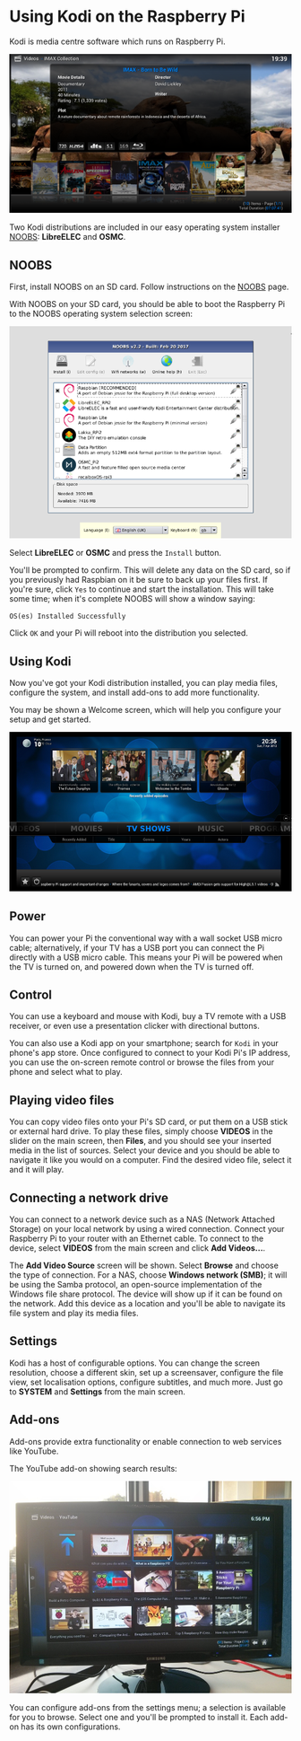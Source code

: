 # Using Kodi on the Raspberry Pi

Kodi is media centre software which runs on Raspberry Pi.

![LibreELEC](./images/openelec.png)

Two Kodi distributions are included in our easy operating system installer [NOOBS](./../../installation/noobs): **LibreELEC** and **OSMC**.

## NOOBS

First, install NOOBS on an SD card. Follow instructions on the [NOOBS](./../../installation/noobs) page.

With NOOBS on your SD card, you should be able to boot the Raspberry Pi to the NOOBS operating system selection screen:

![NOOBS OS selection screen](./../../installation/images/noobs.png)

Select **LibreELEC** or **OSMC** and press the `Install` button.

You'll be prompted to confirm. This will delete any data on the SD card, so if you previously had Raspbian on it be sure to back up your files first. If you're sure, click `Yes` to continue and start the installation. This will take some time; when it's complete NOOBS will show a window saying:

```
OS(es) Installed Successfully
```

Click `OK` and your Pi will reboot into the distribution you selected.

## Using Kodi

Now you've got your Kodi distribution installed, you can play media files, configure the system, and install add-ons to add more functionality.

You may be shown a Welcome screen, which will help you configure your setup and get started.

![LibreELEC welcome screen](./images/openelec-main.png)

## Power

You can power your Pi the conventional way with a wall socket USB micro cable; alternatively, if your TV has a USB port you can connect the Pi directly with a USB micro cable. This means your Pi will be powered when the TV is turned on, and powered down when the TV is turned off.

## Control

You can use a keyboard and mouse with Kodi, buy a TV remote with a USB receiver, or even use a presentation clicker with directional buttons.

You can also use a Kodi app on your smartphone; search for `Kodi` in your phone's app store. Once configured to connect to your Kodi Pi's IP address, you can use the on-screen remote control or browse the files from your phone and select what to play.

## Playing video files

You can copy video files onto your Pi's SD card, or put them on a USB stick or external hard drive. To play these files, simply choose **VIDEOS** in the slider on the main screen, then **Files**, and you should see your inserted media in the list of sources. Select your device and you should be able to navigate it like you would on a computer. Find the desired video file, select it and it will play.

## Connecting a network drive

You can connect to a network device such as a NAS (Network Attached Storage) on your local network by using a wired connection. Connect your Raspberry Pi to your router with an Ethernet cable. To connect to the device, select **VIDEOS** from the main screen and click **Add Videos...**.

The **Add Video Source** screen will be shown. Select **Browse** and choose the type of connection. For a NAS, choose **Windows network (SMB)**; it will be using the Samba protocol, an open-source implementation of the Windows file share protocol. The device will show up if it can be found on the network. Add this device as a location and you'll be able to navigate its file system and play its media files.

## Settings

Kodi has a host of configurable options. You can change the screen resolution, choose a different skin, set up a screensaver, configure the file view, set localisation options, configure subtitles, and much more. Just go to **SYSTEM** and **Settings** from the main screen.

## Add-ons

Add-ons provide extra functionality or enable connection to web services like YouTube.

The YouTube add-on showing search results:

![YouTube add-on](./images/xbmc-youtube.jpg)

You can configure add-ons from the settings menu; a selection is available for you to browse. Select one and you'll be prompted to install it. Each add-on has its own configurations.
